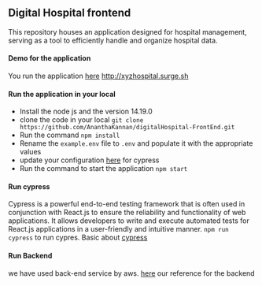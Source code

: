 ## Digital Hospital frontend
This repository houses an application designed for hospital management, 
serving as a tool to efficiently handle and organize hospital data.

#### Demo for the application
You run the application [here](http://xyzhospital.surge.sh) http://xyzhospital.surge.sh

#### Run the application in your local
* Install the node js and the version 14.19.0
* clone the code in your local `git clone https://github.com/AnanthaKannan/digitalHospital-FrontEnd.git`
* Run the command `npm install`
* Rename the `example.env` file to `.env` and populate it with the appropriate values 
* update your configuration [here](cypress/config) for cypress
* Run the command to start the application `npm start`

#### Run cypress
Cypress is a powerful end-to-end testing framework that is often used in conjunction with React.js to ensure the reliability and functionality of web applications. It allows developers to write and execute automated tests for React.js applications in a user-friendly and intuitive manner.
`npm run cypress` to run cypres. Basic about [cypress](./CYPRESS.md)

#### Run Backend
we have used back-end service by aws. [here](https://github.com/AnanthaKannan/xyzHospital-backend)
our reference for the backend
